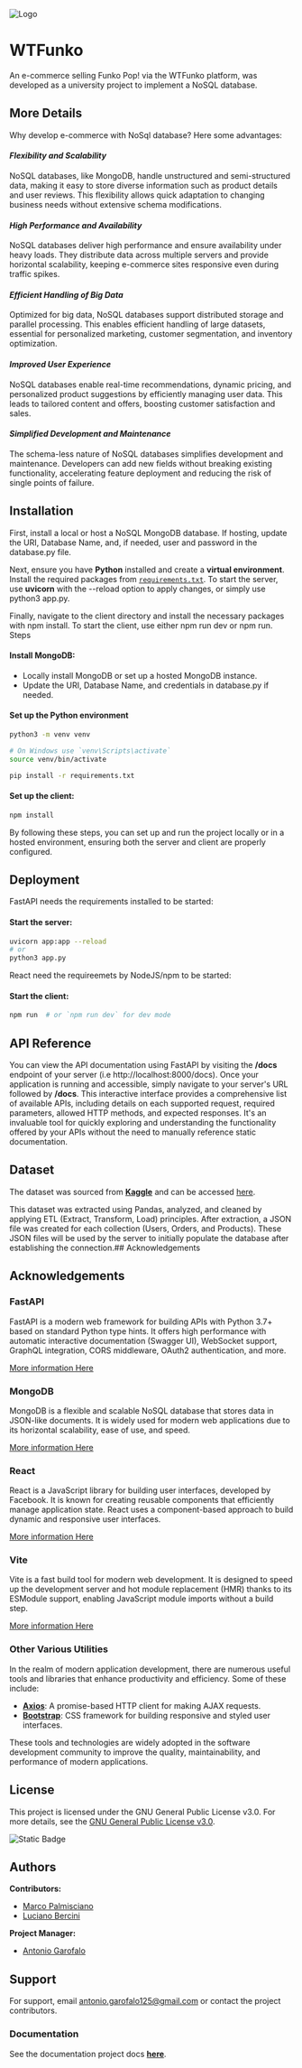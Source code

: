 ![Logo](https://github.com/Endless077/WTFunko/blob/main/client/public/assets/WTF.png)


# WTFunko

An e-commerce selling Funko Pop! via the WTFunko platform, was developed as a university project to implement a NoSQL database.


## More Details

Why develop e-commerce with NoSql database? Here some advantages:

#### *Flexibility and Scalability*

NoSQL databases, like MongoDB, handle unstructured and semi-structured data, making it easy to store diverse information such as product details and user reviews. This flexibility allows quick adaptation to changing business needs without extensive schema modifications.

#### *High Performance and Availability*

NoSQL databases deliver high performance and ensure availability under heavy loads. They distribute data across multiple servers and provide horizontal scalability, keeping e-commerce sites responsive even during traffic spikes.

#### *Efficient Handling of Big Data*

Optimized for big data, NoSQL databases support distributed storage and parallel processing. This enables efficient handling of large datasets, essential for personalized marketing, customer segmentation, and inventory optimization.

#### *Improved User Experience*

NoSQL databases enable real-time recommendations, dynamic pricing, and personalized product suggestions by efficiently managing user data. This leads to tailored content and offers, boosting customer satisfaction and sales.

#### *Simplified Development and Maintenance*

The schema-less nature of NoSQL databases simplifies development and maintenance. Developers can add new fields without breaking existing functionality, accelerating feature deployment and reducing the risk of single points of failure.


## Installation

First, install a local or host a NoSQL MongoDB database. If hosting, update the URI, Database Name, and, if needed, user and password in the database.py file.

Next, ensure you have **Python** installed and create a **virtual environment**. Install the required packages from [`requirements.txt`](server/requirements.txt). To start the server, use **uvicorn** with the --reload option to apply changes, or simply use python3 app.py.

Finally, navigate to the client directory and install the necessary packages with npm install. To start the client, use either npm run dev or npm run.
Steps

#### Install MongoDB:
- Locally install MongoDB or set up a hosted MongoDB instance.
- Update the URI, Database Name, and credentials in database.py if needed.

#### Set up the Python environment

```bash
python3 -m venv venv

# On Windows use `venv\Scripts\activate`
source venv/bin/activate

pip install -r requirements.txt
```

#### Set up the client:

```bash
npm install
```

By following these steps, you can set up and run the project locally or in a hosted environment, ensuring both the server and client are properly configured.


## Deployment

FastAPI needs the requirements installed to be started:

#### Start the server:

```bash
uvicorn app:app --reload
# or
python3 app.py
```

React need the requireemets by NodeJS/npm to be started:

#### Start the client:
```bash
npm run  # or `npm run dev` for dev mode
```


## API Reference

You can view the API documentation using FastAPI by visiting the **/docs** endpoint of your server (i.e http://localhost:8000/docs). Once your application is running and accessible, simply navigate to your server's URL followed by **/docs**. This interactive interface provides a comprehensive list of available APIs, including details on each supported request, required parameters, allowed HTTP methods, and expected responses. It's an invaluable tool for quickly exploring and understanding the functionality offered by your APIs without the need to manually reference static documentation.

## Dataset

The dataset was sourced from **[Kaggle](https://www.kaggle.com/)** and can be accessed [here](https://www.kaggle.com/datasets/victorsoeiro/funko-pop-dataset).

This dataset was extracted using Pandas, analyzed, and cleaned by applying ETL (Extract, Transform, Load) principles. After extraction, a JSON file was created for each collection (Users, Orders, and Products). These JSON files will be used by the server to initially populate the database after establishing the connection.## Acknowledgements


## Acknowledgements

### FastAPI

FastAPI is a modern web framework for building APIs with Python 3.7+ based on standard Python type hints. It offers high performance with automatic interactive documentation (Swagger UI), WebSocket support, GraphQL integration, CORS middleware, OAuth2 authentication, and more.

[More information Here](https://github.com/tiangolo/fastapi)

### MongoDB

MongoDB is a flexible and scalable NoSQL database that stores data in JSON-like documents. It is widely used for modern web applications due to its horizontal scalability, ease of use, and speed.

[More information Here](https://www.mongodb.com/)

### React

React is a JavaScript library for building user interfaces, developed by Facebook. It is known for creating reusable components that efficiently manage application state. React uses a component-based approach to build dynamic and responsive user interfaces. 

[More information Here](https://reactjs.org/)

### Vite

Vite is a fast build tool for modern web development. It is designed to speed up the development server and hot module replacement (HMR) thanks to its ESModule support, enabling JavaScript module imports without a build step.

[More information Here](https://github.com/vitejs/vite)

### Other Various Utilities

In the realm of modern application development, there are numerous useful tools and libraries that enhance productivity and efficiency. Some of these include:

- **[Axios](https://github.com/axios/axios)**: A promise-based HTTP client for making AJAX requests.
- **[Bootstrap](https://getbootstrap.com/)**: CSS framework for building responsive and styled user interfaces.

These tools and technologies are widely adopted in the software development community to improve the quality, maintainability, and performance of modern applications.


## License

This project is licensed under the GNU General Public License v3.0. For more details, see the [GNU General Public License v3.0](https://www.gnu.org/licenses/gpl-3.0.en.html).

![Static Badge](https://img.shields.io/badge/UniSA-WTFunko-red?style=plastic)


## Authors

**Contributors:**
- [Marco Palmisciano](https://github.com/JewDaiko)
- [Luciano Bercini](https://github.com/Luciano-Bercini)

**Project Manager:**
- [Antonio Garofalo](https://github.com/Endless077)


## Support

For support, email [antonio.garofalo125@gmail.com](mailto:antonio.garofalo125@gmail.com) or contact the project contributors.

### Documentation

See the documentation project docs **[here](https://github.com/Endless077/WTFunko/docs)**.
